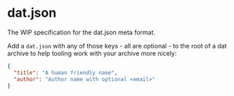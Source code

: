 # dat.json

The WIP specification for the dat.json meta format.

Add a `dat.json` with any of those keys - all are optional - to the root of a dat archive to help tooling work with your archive more nicely:

```json
{
  "title": "A human friendly name",
  "author": "Author name with optional <email>"
}
```
